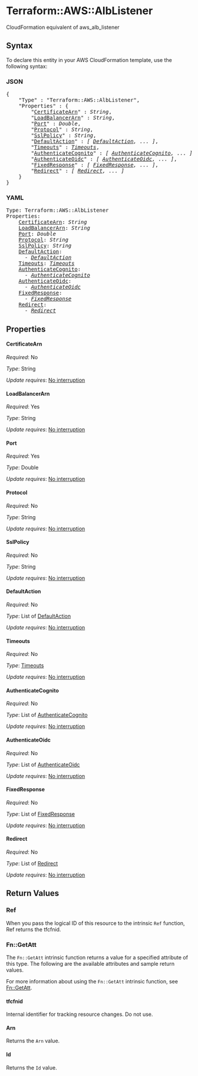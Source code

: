 # Terraform::AWS::AlbListener

CloudFormation equivalent of aws_alb_listener

## Syntax

To declare this entity in your AWS CloudFormation template, use the following syntax:

### JSON

<pre>
{
    "Type" : "Terraform::AWS::AlbListener",
    "Properties" : {
        "<a href="#certificatearn" title="CertificateArn">CertificateArn</a>" : <i>String</i>,
        "<a href="#loadbalancerarn" title="LoadBalancerArn">LoadBalancerArn</a>" : <i>String</i>,
        "<a href="#port" title="Port">Port</a>" : <i>Double</i>,
        "<a href="#protocol" title="Protocol">Protocol</a>" : <i>String</i>,
        "<a href="#sslpolicy" title="SslPolicy">SslPolicy</a>" : <i>String</i>,
        "<a href="#defaultaction" title="DefaultAction">DefaultAction</a>" : <i>[ <a href="defaultaction.md">DefaultAction</a>, ... ]</i>,
        "<a href="#timeouts" title="Timeouts">Timeouts</a>" : <i><a href="timeouts.md">Timeouts</a></i>,
        "<a href="#authenticatecognito" title="AuthenticateCognito">AuthenticateCognito</a>" : <i>[ <a href="authenticatecognito.md">AuthenticateCognito</a>, ... ]</i>,
        "<a href="#authenticateoidc" title="AuthenticateOidc">AuthenticateOidc</a>" : <i>[ <a href="authenticateoidc.md">AuthenticateOidc</a>, ... ]</i>,
        "<a href="#fixedresponse" title="FixedResponse">FixedResponse</a>" : <i>[ <a href="fixedresponse.md">FixedResponse</a>, ... ]</i>,
        "<a href="#redirect" title="Redirect">Redirect</a>" : <i>[ <a href="redirect.md">Redirect</a>, ... ]</i>
    }
}
</pre>

### YAML

<pre>
Type: Terraform::AWS::AlbListener
Properties:
    <a href="#certificatearn" title="CertificateArn">CertificateArn</a>: <i>String</i>
    <a href="#loadbalancerarn" title="LoadBalancerArn">LoadBalancerArn</a>: <i>String</i>
    <a href="#port" title="Port">Port</a>: <i>Double</i>
    <a href="#protocol" title="Protocol">Protocol</a>: <i>String</i>
    <a href="#sslpolicy" title="SslPolicy">SslPolicy</a>: <i>String</i>
    <a href="#defaultaction" title="DefaultAction">DefaultAction</a>: <i>
      - <a href="defaultaction.md">DefaultAction</a></i>
    <a href="#timeouts" title="Timeouts">Timeouts</a>: <i><a href="timeouts.md">Timeouts</a></i>
    <a href="#authenticatecognito" title="AuthenticateCognito">AuthenticateCognito</a>: <i>
      - <a href="authenticatecognito.md">AuthenticateCognito</a></i>
    <a href="#authenticateoidc" title="AuthenticateOidc">AuthenticateOidc</a>: <i>
      - <a href="authenticateoidc.md">AuthenticateOidc</a></i>
    <a href="#fixedresponse" title="FixedResponse">FixedResponse</a>: <i>
      - <a href="fixedresponse.md">FixedResponse</a></i>
    <a href="#redirect" title="Redirect">Redirect</a>: <i>
      - <a href="redirect.md">Redirect</a></i>
</pre>

## Properties

#### CertificateArn

_Required_: No

_Type_: String

_Update requires_: [No interruption](https://docs.aws.amazon.com/AWSCloudFormation/latest/UserGuide/using-cfn-updating-stacks-update-behaviors.html#update-no-interrupt)

#### LoadBalancerArn

_Required_: Yes

_Type_: String

_Update requires_: [No interruption](https://docs.aws.amazon.com/AWSCloudFormation/latest/UserGuide/using-cfn-updating-stacks-update-behaviors.html#update-no-interrupt)

#### Port

_Required_: Yes

_Type_: Double

_Update requires_: [No interruption](https://docs.aws.amazon.com/AWSCloudFormation/latest/UserGuide/using-cfn-updating-stacks-update-behaviors.html#update-no-interrupt)

#### Protocol

_Required_: No

_Type_: String

_Update requires_: [No interruption](https://docs.aws.amazon.com/AWSCloudFormation/latest/UserGuide/using-cfn-updating-stacks-update-behaviors.html#update-no-interrupt)

#### SslPolicy

_Required_: No

_Type_: String

_Update requires_: [No interruption](https://docs.aws.amazon.com/AWSCloudFormation/latest/UserGuide/using-cfn-updating-stacks-update-behaviors.html#update-no-interrupt)

#### DefaultAction

_Required_: No

_Type_: List of <a href="defaultaction.md">DefaultAction</a>

_Update requires_: [No interruption](https://docs.aws.amazon.com/AWSCloudFormation/latest/UserGuide/using-cfn-updating-stacks-update-behaviors.html#update-no-interrupt)

#### Timeouts

_Required_: No

_Type_: <a href="timeouts.md">Timeouts</a>

_Update requires_: [No interruption](https://docs.aws.amazon.com/AWSCloudFormation/latest/UserGuide/using-cfn-updating-stacks-update-behaviors.html#update-no-interrupt)

#### AuthenticateCognito

_Required_: No

_Type_: List of <a href="authenticatecognito.md">AuthenticateCognito</a>

_Update requires_: [No interruption](https://docs.aws.amazon.com/AWSCloudFormation/latest/UserGuide/using-cfn-updating-stacks-update-behaviors.html#update-no-interrupt)

#### AuthenticateOidc

_Required_: No

_Type_: List of <a href="authenticateoidc.md">AuthenticateOidc</a>

_Update requires_: [No interruption](https://docs.aws.amazon.com/AWSCloudFormation/latest/UserGuide/using-cfn-updating-stacks-update-behaviors.html#update-no-interrupt)

#### FixedResponse

_Required_: No

_Type_: List of <a href="fixedresponse.md">FixedResponse</a>

_Update requires_: [No interruption](https://docs.aws.amazon.com/AWSCloudFormation/latest/UserGuide/using-cfn-updating-stacks-update-behaviors.html#update-no-interrupt)

#### Redirect

_Required_: No

_Type_: List of <a href="redirect.md">Redirect</a>

_Update requires_: [No interruption](https://docs.aws.amazon.com/AWSCloudFormation/latest/UserGuide/using-cfn-updating-stacks-update-behaviors.html#update-no-interrupt)

## Return Values

### Ref

When you pass the logical ID of this resource to the intrinsic `Ref` function, Ref returns the tfcfnid.

### Fn::GetAtt

The `Fn::GetAtt` intrinsic function returns a value for a specified attribute of this type. The following are the available attributes and sample return values.

For more information about using the `Fn::GetAtt` intrinsic function, see [Fn::GetAtt](https://docs.aws.amazon.com/AWSCloudFormation/latest/UserGuide/intrinsic-function-reference-getatt.html).

#### tfcfnid

Internal identifier for tracking resource changes. Do not use.

#### Arn

Returns the <code>Arn</code> value.

#### Id

Returns the <code>Id</code> value.

